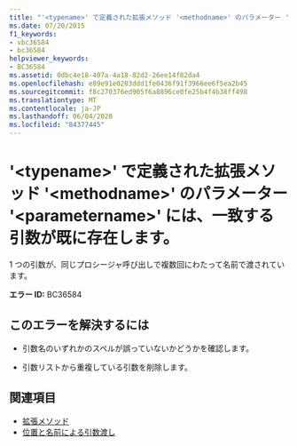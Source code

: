```yaml
---
title: "'<typename>' で定義された拡張メソッド '<methodname>' のパラメーター '<parametername>' には、一致する引数が既に存在します。"
ms.date: 07/20/2015
f1_keywords:
- vbc36584
- bc36584
helpviewer_keywords:
- BC36584
ms.assetid: 0dbc4e18-407a-4a18-82d2-26ee14f82da4
ms.openlocfilehash: e89e91e0203ddd1fe0436f91f3966ee6f5ea2b45
ms.sourcegitcommit: f8c270376ed905f6a8896ce0fe25b4f4b38ff498
ms.translationtype: MT
ms.contentlocale: ja-JP
ms.lasthandoff: 06/04/2020
ms.locfileid: "84377445"
---
```

# <a name="parameter-parametername-in-extension-method-methodname-defined-in-typename-already-has-a-matching-argument"></a>'\<typename>' で定義された拡張メソッド '\<methodname>' のパラメーター '\<parametername>' には、一致する引数が既に存在します。
1 つの引数が、同じプロシージャ呼び出しで複数回にわたって名前で渡されています。  
  
 **エラー ID:** BC36584  
  
## <a name="to-correct-this-error"></a>このエラーを解決するには  
  
- 引数名のいずれかのスペルが誤っていないかどうかを確認します。  
  
- 引数リストから重複している引数を削除します。  
  
## <a name="see-also"></a>関連項目

- [拡張メソッド](../programming-guide/language-features/procedures/extension-methods.md)
- [位置と名前による引数渡し](../programming-guide/language-features/procedures/passing-arguments-by-position-and-by-name.md)
